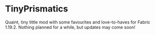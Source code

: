 # TinyPrismatics
Quaint, tiny little mod with some favourites and love-to-haves for Fabric 1.19.2.
Nothing planned for a while, but updates may come soon!
